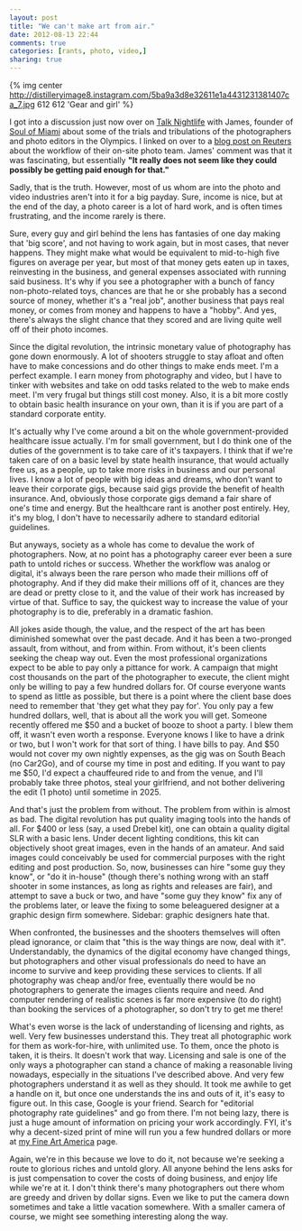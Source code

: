 ```yaml
---
layout: post
title: "We can't make art from air."
date: 2012-08-13 22:44
comments: true
categories: [rants, photo, video,]
sharing: true 
---
```


{% img center http://distilleryimage8.instagram.com/5ba9a3d8e32611e1a4431231381407ca_7.jpg 612 612 'Gear and girl' %}


I got into a discussion just now over on <a href="http://forum.talknightlife.com/viewtopic.php?f=6&t=19857">Talk Nightlife</a> with James, founder of <a href="http://soulofmiami.org/">Soul of Miami</a> about some of the trials and tribulations of the photographers and photo editors in the Olympics. I linked on over to a <a href="http://blogs.reuters.com/photographers-blog/2012/08/10/click-edit-crop-or-drop/">blog post on Reuters</a> about the workflow of their on-site photo team. James' comment was that it was fascinating, but essentially **"It really does not seem like they could possibly be getting paid enough for that."**

<!-- more --> 
Sadly, that is the truth. However, most of us whom are into the photo and video industries aren't into it for a big payday. Sure, income is nice, but at the end of the day, a photo career is a lot of hard work, and is often times frustrating, and the income rarely is there. 

Sure, every guy and girl behind the lens has fantasies of one day making that 'big score', and not having to work again, but in most cases, that never happens. They might make what would be equivalent to mid-to-high five figures on average per year, but most of that money gets eaten up in taxes, reinvesting in the business, and general expenses associated with running said business. It's why if you see a photographer with a bunch of fancy non-photo-related toys, chances are that he or she probably has a second source of money, whether it's a "real job", another business that pays real money, or comes from money and happens to have a "hobby". And yes, there's always the slight chance that they scored and are living quite well off of their photo incomes.


Since the digital revolution, the intrinsic monetary value of photography has gone down enormously. A lot of shooters struggle to stay afloat and often have to make concessions and do other things to make ends meet. I'm a perfect example. I earn money from photography and video, but I have to tinker with websites and take on odd tasks related to the web to make ends meet. I'm very frugal but things still cost money. Also, it is a bit more costly to obtain basic health insurance on your own, than it is if you are part of a standard corporate entity. 

It's actually why I've come around a bit on the whole government-provided healthcare issue actually. I'm for small government, but I do think one of the duties of the government is to take care of it's taxpayers. I think that if we're taken care of on a basic level by state health insurance, that would actually free us, as a people, up to take more risks in business and our personal lives. I know a lot of people with big ideas and dreams, who don't want to leave their corporate gigs, because said gigs provide the benefit of health insurance. And, obviously those corporate gigs demand a fair share of one's time and energy. But the healthcare rant is another post entirely. Hey, it's my blog, I don't have to necessarily adhere to standard editorial guidelines. 

But anyways, society as a whole has come to devalue the work of photographers. Now, at no point has a photography career ever been a sure path to untold riches or success. Whether the workflow was analog or digital, it's always been the rare person who made their millions off of photography. And if they did make their millions off of it, chances are they are dead or pretty close to it, and the value of their work has increased by virtue of that. Suffice to say, the quickest way to increase the value of your photography is to die, preferably in a dramatic fashion. 

All jokes aside though, the value, and the respect of the art has been diminished somewhat over the past decade. And it has been a two-pronged assault, from without, and from within. From without, it's been clients seeking the cheap way out. Even the most professional organizations expect to be able to pay only a pittance for work. A campaign that might cost thousands on the part of the photographer to execute, the client might only be willing to pay a few hundred dollars for. Of course everyone wants to spend as little as possible, but there is a point where the client base does need to remember that 'they get what they pay for'. You only pay a few hundred dollars, well, that is about all the work you will get. Someone recently offered me $50 and a bucket of booze to shoot a party. I blew them off, it wasn't even worth a response. Everyone knows I like to have a drink or two, but I won't work for that sort of thing. I have bills to pay. And $50 would not cover my own nightly expenses, as the gig was on South Beach (no Car2Go), and of course my time in post and editing. 
If you want to pay me $50, I'd expect a chauffeured ride to and from the venue, and I'll probably take three photos, steal your girlfriend, and not bother delivering the edit (1 photo) until sometime in 2025.

And that's just the problem from without. The problem from within is almost as bad. The digital revolution has put quality imaging tools into the hands of all. For $400 or less (say, a used Drebel kit), one can obtain a quality digital SLR with a basic lens. Under decent lighting conditions, this kit can objectively shoot great images, even in the hands of an amateur. And said images could conceivably be used for commercial purposes with the right editing and post production. So, now, businesses can hire "some guy they know", or "do it in-house" (though there's nothing wrong with an staff shooter in some instances, as long as rights and releases are fair), and attempt to save a buck or two, and have "some guy they know" fix any of the problems later, or leave the fixing to some beleaguered designer at a graphic design firm somewhere. Sidebar: graphic designers hate that. 

When confronted, the businesses and the shooters themselves will often plead ignorance, or claim that "this is the way things are now, deal with it". 
Understandably, the dynamics of the digital economy have changed things, but photographers and other visual professionals do need to have an income to survive and keep providing these services to clients. If all photography was cheap and/or free, eventually there would be no photographers to generate the images clients require and need. And computer rendering of realistic scenes is far more expensive (to do right) than booking the services of a photographer, so don't try to get me there!

What's even worse is the lack of understanding of licensing and rights, as well. Very few businesses understand this. They treat all photographic work for them as work-for-hire, with unlimited use. To them, once the photo is taken, it is theirs. It doesn't work that way. Licensing and sale is one of the only ways a photographer can stand a chance of making a reasonable living nowadays, especially in the situations I've described above. And very few photographers understand it as well as they should. It took me awhile to get a handle on it, but once one understands the ins and outs of it, it's easy to figure out.
In this case, Google is your friend. Search for "editorial photography rate guidelines" and go from there. I'm not being lazy, there is just a huge amount of information on pricing your work accordingly. FYI, it's why a decent-sized print of mine will run you a few hundred dollars or more at <a href="http://dan-vidal.fineartamerica.com/">my Fine Art America</a> page. 

Again, we're in this because we love to do it, not because we're seeking a route to glorious riches and untold glory. All anyone behind the lens asks for is just compensation to cover the costs of doing business, and enjoy life while we're at it. I don't think there's many photographers out there whom are greedy and driven by dollar signs. Even we like to put the camera down sometimes and take a little vacation somewhere. With a smaller camera of course, we might see something interesting along the way.  